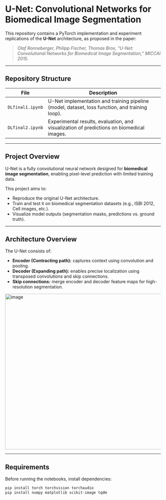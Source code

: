 #  U-Net: Convolutional Networks for Biomedical Image Segmentation

This repository contains a PyTorch implementation and experiment replications of the **U-Net** architecture, as proposed in the paper:  
> *Olaf Ronneberger, Philipp Fischer, Thomas Brox, “U-Net: Convolutional Networks for Biomedical Image Segmentation,” MICCAI 2015.*

---

##  Repository Structure

| File | Description |
|------|--------------|
| `DLfinal1.ipynb` | U-Net implementation and training pipeline (model, dataset, loss function, and training loop). |
| `DLfinal2.ipynb` | Experimental results, evaluation, and visualization of predictions on biomedical images. |

---

##  Project Overview

U-Net is a fully convolutional neural network designed for **biomedical image segmentation**, enabling pixel-level prediction with limited training data.

This project aims to:
- Reproduce the original U-Net architecture.
- Train and test it on biomedical segmentation datasets (e.g., ISBI 2012, Cell images, etc.).
- Visualize model outputs (segmentation masks, predictions vs. ground truth).

---

##  Architecture Overview

The U-Net consists of:
- **Encoder (Contracting path):** captures context using convolution and pooling.
- **Decoder (Expanding path):** enables precise localization using transposed convolutions and skip connections.
- **Skip connections:** merge encoder and decoder feature maps for high-resolution segmentation.

<img width="867" height="504" alt="image" src="https://github.com/user-attachments/assets/9e2db21c-ed87-45d0-a632-632ca98833a3" />


---

##  Requirements

Before running the notebooks, install dependencies:

```bash
pip install torch torchvision torchaudio
pip install numpy matplotlib scikit-image tqdm

